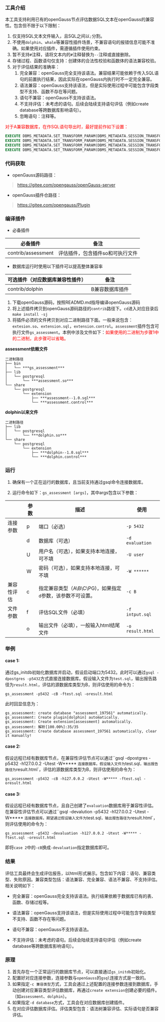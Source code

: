 ### 工具介绍
本工具支持利用已有的openGauss节点评估数据SQL文本在openGauss的兼容性。包含但不限于以下限制：
1. 仅支持SQL文本文件输入，且SQL之间以`;`分割。
2. 不使用`dolphin`、`whale`等兼容性插件场景，不兼容语句的报错信息可能不准确。如果使用对应插件，需遵循插件使用约束。
3. 暂不支持`#`注释，请将文本内的`#`注释替换为`--`注释或直接删除。
4. 存储过程、函数语句仅支持：创建体的合法性校验和函数体的语法兼容校验。
5. 对于评估结果的准确率：
   1. 完全兼容：openGauss完全支持该语法。兼容结果可能依赖于传入SQL语句的前置执行结果，因此实际在openGauss内执行时不一定完全兼容。
   2. 语法兼容：openGauss支持该语法，但是实际使用过程中可能包含字段类型不支持、函数不存在等问题。
   3. 语句不兼容：openGauss不支持该语法。
   4. 不支持评估：未考虑的语句。后续会陆续支持语句评估（例如create database等跨数据库影响语句）。
   5. 忽略语句：注释等。
   
<font color='red'>对于A兼容数据库，在作SQL语句导出时，最好提前作如下设置：</font>
```sql
EXECUTE DBMS_METADATA.SET_TRANSFORM_PARAM(DBMS_METADATA.SESSION_TRANSFORM,'SEGMENT_ATTRIBUTES',false);
EXECUTE DBMS_METADATA.SET_TRANSFORM_PARAM(DBMS_METADATA.SESSION_TRANSFORM,'SQLTERMINATOR',true);
EXECUTE DBMS_METADATA.SET_TRANSFORM_PARAM(DBMS_METADATA.SESSION_TRANSFORM,'STORAGE',false);
EXECUTE DBMS_METADATA.SET_TRANSFORM_PARAM(DBMS_METADATA.SESSION_TRANSFORM,'TABLESPACE',false);
```

### 代码获取

- openGauss源码路径：

> https://gitee.com/opengauss/openGauss-server

- openGauss插件仓路径：

> https://gitee.com/opengauss/Plugin

### 编译插件

- 必备插件

| 必备插件           | 备注                             |
| ------------------ | -------------------------------- |
| contrib/assessment | 评估插件，包含插件so和可执行文件 |

- 数据库运行时使用以下插件可以提高整体兼容率

| 可选插件（对应数据库兼容性插件） | 备注            |
| -------------------------------- | --------------- |
| contrib/dolphin             | B兼容数据库插件 |

1. 下载openGauss源码，按照READMD.md指导编译openGauss源码
2. 将上述插件拷贝到openGauss源码路径的`contrib`路径下。`cd`进入对应目录后`make install -sj`
3. 将插件必须的文件拷贝到对应二进制路径下面。一般来说包含：`extesion.so`、`extension.sql`，`extension.control`。`assessment`插件包含可执行文件`gs_assessment`。本例中涉及文件如下：<font color='red'>如果使用的二进制为步骤1中的二进制，此步骤可以省略。</font>

**assessment依赖文件**

```
二进制路径
├── bin
│   └── ***gs_assessment***
├── lib
│   └── postgresql
│       └── ***assessment.so***
└── share
    └── postgresql
        └── extension
            ├── ***assessment--1.0.sql***
            └── ***assessment.control***
```
**dolphin以来文件**

```
二进制路径
├── lib
│   └── postgresql
│       └── ***dolphin.so***
└── share
    └── postgresql
        └── extension
            ├── ***dolphin--1.0.sql***
            └── ***dolphin.control***
```

### 运行

1. 确保有一个正在运行的数据库，且当前支持通过gsql命令连接数据库。

2. 运行命令如下：`gs_assessment [args]`，其中args包含以下参数：

|          | 参数 | 描述                                     | 使用                                   |
| -------- | ---- |  ---------------------------------------- | -------------------------------------- |
| 连接参数 | p    |  端口（必选）                             | `-p 5432`                              |
|          | d    | 数据库（可选）                           | `-d evaluation` |
|          | U    |用户名（可选），如果支持本地连接，可不填 | `-U user`                |
|          | W | 密码（可选），如果支持本地连接，可不填 | `-W ******` |
| 兼容性评估 | c | 指定兼容类型（A\B\C\PG)，如果指定`d`参数，该参数不可设置。 | `-c B` |
| 文件参数 | f | 评估SQL文件（必填） | `-f intput.sql` |
|  | o | 输出文件（必填），一般输入html结尾文件 | `-o result.html` |

### 举例

#### case 1:

通过gs_initdb初始化数据库并启动，假设启动端口为5432。此时可以通过`gsql -dpostgres -p5432`方式直接连接数据库。假设输入文件为`test.sql`，输出报告路径为`result.html`，评估的源数据库类型为B，则评估使用的命令为：

```shell
gs_assessment -p5432 -cB -ftest.sql -oresult.html
```

此时回显信息为：

```shell
gs_assessment: create database "assessment_197561" automatically.
gs_assessment: Create plugin[dolphin] automatically.
gs_assessment: Create extension[assessment] automatically.
gs_assessment: 解析[100.00%]:35/35
gs_assessment: Create database assessment_197561 automatically, clear it manually!
```

#### case 2:

假设远程已经有数据库节点，在兼容性评估节点可以通过``gsql -dpostgres -p5432 -h127.0.0.2 -Utest -W***** `连接数据库。假设输入文件为`test.sql`，输出报告路径为`result.html`，评估的源数据库类型为B，则评估使用的命令为：

```shell
gs_assessment -p5432 -cB -h127.0.0.2 -Utest -W***** -ftest.sql -oresult.html
```

#### case 3:

假设远程已经有数据库节点，且自己创建了`evaluation`数据库用于兼容性评估。在兼容性评估节点可以通过``gsql -devalution -p5432 -h127.0.0.2 -Utest -W***** `连接数据库。期望通过假设输入文件为`test.sql`，输出报告路径为`result.html`，则评估使用的命令为：

```shell
gs_assessment -p5432 -devaluation -h127.0.0.2 -Utest -W***** -ftest.sql -oresult.html
```

即将`case 2`中的`-cB`换成`-devaluation`指定数据库即可。

### 结果

评估工具最终会生成评估报告，以html形式展示。包含如下内容：语句、兼容类型、失败原因。兼容类型包括：语法兼容、完全兼容、语法不兼容、不支持评估。相关说明如下：

- 完全兼容：openGauss完全支持该语法。执行结果依赖于数据库已有的表、函数、存储过程等。

- 语法兼容：openGauss支持该语法，但是实际使用过程中可能包含字段类型不支持、函数不存在等问题。

- 语句不兼容：openGauss不支持该语法。
 
- 不支持评估：未考虑的语句。后续会陆续支持语句评估（例如create database等跨数据库影响语句）。

### 原理

1. 首先存在一个正常运行的数据库节点，可以直接通过`gs_initdb`初始化。
2. 配置好对应连接参数，连接参数与`openGauss`的`gsql`连接方式是一致的。
3. 如果指定`-c 兼容类型`方式，工具会通过上述配置的连接参数连接到数据库，手动创建对应兼容类型评估数据库，再通过`create extension`创建必要的插件。（如`assessment`、`dolphin`）。
4. 如果指定`-d database`方式，工具会在对应数据库创建插件。
5. 在对应评估数据库评估。评估类型包含：语法树兼容评估、实际语句是否兼容评估。

